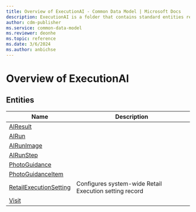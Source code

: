 ```yaml
---
title: Overview of ExecutionAI - Common Data Model | Microsoft Docs
description: ExecutionAI is a folder that contains standard entities related to the Common Data Model.
author: cdm-publisher
ms.service: common-data-model
ms.reviewer: deonhe
ms.topic: reference 
ms.date: 3/6/2024
ms.author: anbichse
---
```


# Overview of ExecutionAI


## Entities

|Name|Description|
|---|---|
|[AIResult](AIResult.md)||
|[AIRun](AIRun.md)||
|[AIRunImage](AIRunImage.md)||
|[AIRunStep](AIRunStep.md)||
|[PhotoGuidance](PhotoGuidance.md)||
|[PhotoGuidanceItem](PhotoGuidanceItem.md)||
|[RetailExecutionSetting](RetailExecutionSetting.md)|Configures system-wide Retail Execution setting record|
|[Visit](Visit.md)||
